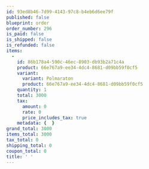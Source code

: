 ```yaml
---
id: 93ed8b46-7d99-4143-97c8-b4eb6d6ee79f
published: false
blueprint: order
order_number: 296
is_paid: false
is_shipped: false
is_refunded: false
items:
  -
    id: 86b178a4-590c-46ec-8903-db93b2a71c4a
    product: 66e767a9-ee34-4dc4-8681-d09bb59f0cf5
    variant:
      variant: Polmaraton
      product: 66e767a9-ee34-4dc4-8681-d09bb59f0cf5
    quantity: 1
    total: 3000
    tax:
      amount: 0
      rate: 0
      price_includes_tax: true
    metadata: {  }
grand_total: 3000
items_total: 3000
tax_total: 0
shipping_total: 0
coupon_total: 0
title: ' '
---
```

